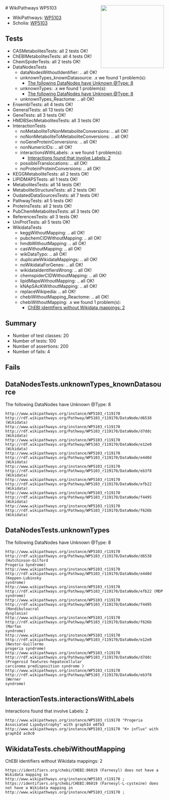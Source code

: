 <img style="float: right; width: 200px" src="https://upload.wikimedia.org/wikipedia/commons/thumb/8/83/Wplogo_with_text_500.png/640px-Wplogo_with_text_500.png" />
# WikiPathways WP5103

* WikiPathways: [WP5103](https://identifiers.org/wikipathways:WP5103)
* Scholia: [WP5103](https://scholia.toolforge.org/wikipathways/WP5103)
## Tests
* CASMetabolitesTests: all 2 tests OK!
* ChEBIMetabolitesTests: all 4 tests OK!
* ChemSpiderTests: all 2 tests OK!
* DataNodesTests
    * dataNodesWithoutIdentifier: .. all OK!
    * unknownTypes_knownDatasource: .x we found 1 problem(s):
        * [The following DataNodes have Unknown @Type: 8](#904516dd)
    * unknownTypes: .x we found 1 problem(s):
        * [The following DataNodes have Unknown @Type: 8](#839973e6)
    * unknownTypes_Reactome: .. all OK!
* EnsemblTests: all 4 tests OK!
* GeneralTests: all 13 tests OK!
* GeneTests: all 3 tests OK!
* HMDBSecMetabolitesTests: all 3 tests OK!
* InteractionTests
    * noMetaboliteToNonMetaboliteConversions: .. all OK!
    * noNonMetaboliteToMetaboliteConversions: .. all OK!
    * noGeneProteinConversions: .. all OK!
    * nonNumericIDs: .. all OK!
    * interactionsWithLabels: .x we found 1 problem(s):
        * [Interactions found that involve Labels: 2](#630d2679)
    * possibleTranslocations: .. all OK!
    * noProteinProteinConversions: .. all OK!
* KEGGMetaboliteTests: all 2 tests OK!
* LIPIDMAPSTests: all 1 tests OK!
* MetabolitesTests: all 14 tests OK!
* MetaboliteStructureTests: all 2 tests OK!
* OudatedDataSourcesTests: all 7 tests OK!
* PathwayTests: all 5 tests OK!
* ProteinsTests: all 2 tests OK!
* PubChemMetabolitesTests: all 3 tests OK!
* ReferencesTests: all 3 tests OK!
* UniProtTests: all 5 tests OK!
* WikidataTests
    * keggWithoutMapping: .. all OK!
    * pubchemCIDWithoutMapping: .. all OK!
    * hmdbWithoutMapping: .. all OK!
    * casWithoutMapping: .. all OK!
    * wikDataTypo: .. all OK!
    * duplicateWikidataMappings: .. all OK!
    * noWikidataForGenes: .. all OK!
    * wikidataIdentifiersWrong: .. all OK!
    * chemspiderCIDWithoutMapping: .. all OK!
    * lipidMapsWithoutMapping: .. all OK!
    * kNApSAcKWithoutMapping: .. all OK!
    * replaceWikipedia: .. all OK!
    * chebiWithoutMapping_Reactome: .. all OK!
    * chebiWithoutMapping: .x we found 1 problem(s):
        * [ChEBI identifiers without Wikidata mappings: 2](#a8d554ce)


## Summary

* Number of test classes: 20
* Number of tests: 100
* Number of assertions: 200
* Number of fails: 4

## Fails

<a name="904516dd" />

## DataNodesTests.unknownTypes_knownDatasource

The following DataNodes have Unknown @Type: 8
```
http://www.wikipathways.org/instance/WP5103_r119170 http://rdf.wikipathways.org/Pathway/WP5103_r119170/DataNode/d6538 (Wikidata)
http://www.wikipathways.org/instance/WP5103_r119170 http://rdf.wikipathways.org/Pathway/WP5103_r119170/DataNode/d7ddc (Wikidata)
http://www.wikipathways.org/instance/WP5103_r119170 http://rdf.wikipathways.org/Pathway/WP5103_r119170/DataNode/e12e0 (Wikidata)
http://www.wikipathways.org/instance/WP5103_r119170 http://rdf.wikipathways.org/Pathway/WP5103_r119170/DataNode/e440d (Wikidata)
http://www.wikipathways.org/instance/WP5103_r119170 http://rdf.wikipathways.org/Pathway/WP5103_r119170/DataNode/eb3f8 (Wikidata)
http://www.wikipathways.org/instance/WP5103_r119170 http://rdf.wikipathways.org/Pathway/WP5103_r119170/DataNode/efb22 (Wikidata)
http://www.wikipathways.org/instance/WP5103_r119170 http://rdf.wikipathways.org/Pathway/WP5103_r119170/DataNode/f4495 (Wikidata)
http://www.wikipathways.org/instance/WP5103_r119170 http://rdf.wikipathways.org/Pathway/WP5103_r119170/DataNode/f626b (Wikidata)
```

<a name="839973e6" />

## DataNodesTests.unknownTypes

The following DataNodes have Unknown @Type: 8
```
http://www.wikipathways.org/instance/WP5103_r119170 http://rdf.wikipathways.org/Pathway/WP5103_r119170/DataNode/d6538 (Hutchinson-Gilford 
Progeria Syndrome)
http://www.wikipathways.org/instance/WP5103_r119170 http://rdf.wikipathways.org/Pathway/WP5103_r119170/DataNode/e440d (Keppen-Lubinsky
syndrome)
http://www.wikipathways.org/instance/WP5103_r119170 http://rdf.wikipathways.org/Pathway/WP5103_r119170/DataNode/efb22 (MDP 
syndrome)
http://www.wikipathways.org/instance/WP5103_r119170 http://rdf.wikipathways.org/Pathway/WP5103_r119170/DataNode/f4495 (Mandibuloacral
dysplasia)
http://www.wikipathways.org/instance/WP5103_r119170 http://rdf.wikipathways.org/Pathway/WP5103_r119170/DataNode/f626b (Marfan 
syndrome)
http://www.wikipathways.org/instance/WP5103_r119170 http://rdf.wikipathways.org/Pathway/WP5103_r119170/DataNode/e12e0 (Nestor-Guillermo 
progeria syndrome)
http://www.wikipathways.org/instance/WP5103_r119170 http://rdf.wikipathways.org/Pathway/WP5103_r119170/DataNode/d7ddc (Progeroid features-hepatocellular 
carcinoma predisposition syndrome )
http://www.wikipathways.org/instance/WP5103_r119170 http://rdf.wikipathways.org/Pathway/WP5103_r119170/DataNode/eb3f8 (Werner 
syndrome)
```

<a name="630d2679" />

## InteractionTests.interactionsWithLabels

Interactions found that involve Labels: 2
```
http://www.wikipathways.org/instance/WP5103_r119170 "Progeria Associated Lipodystrophy" with graphId e8fb3
http://www.wikipathways.org/instance/WP5103_r119170 "K+ influx" with graphId ac0c0
```

<a name="a8d554ce" />

## WikidataTests.chebiWithoutMapping

ChEBI identifiers without Wikidata mappings: 2
```
https://identifiers.org/chebi/CHEBI:86019 (Farnesyl) does not have a Wikidata mapping in http://www.wikipathways.org/instance/WP5103_r119170 ; 
https://identifiers.org/chebi/CHEBI:86019 (Farnesyl-L-cysteine) does not have a Wikidata mapping in http://www.wikipathways.org/instance/WP5103_r119170 ; 
```

